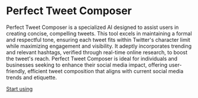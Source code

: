 # Perfect Tweet Composer

Perfect Tweet Composer is a specialized AI designed to assist users in creating concise, compelling tweets. This tool excels in maintaining a formal and respectful tone, ensuring each tweet fits within Twitter's character limit while maximizing engagement and visibility. It adeptly incorporates trending and relevant hashtags, verified through real-time online research, to boost the tweet's reach. Perfect Tweet Composer is ideal for individuals and businesses seeking to enhance their social media impact, offering user-friendly, efficient tweet composition that aligns with current social media trends and etiquette.

[Start using](https://chat.openai.com/g/g-BLn8zULyQ)